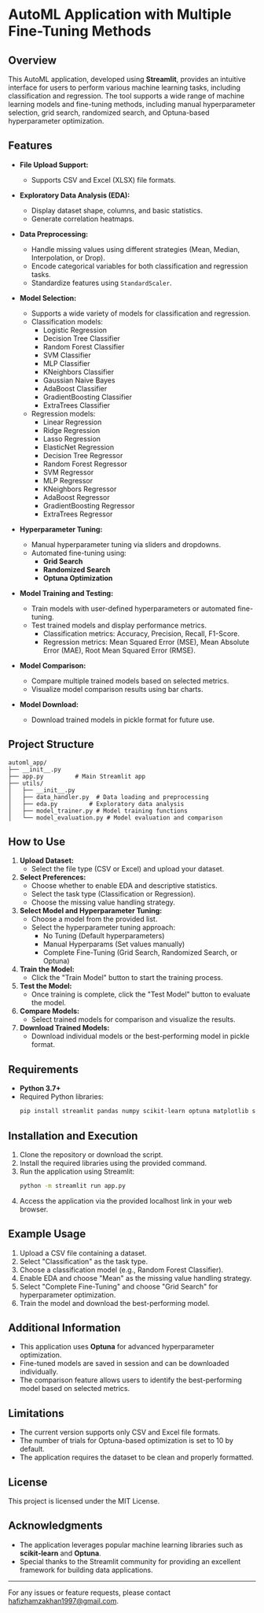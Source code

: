 # AutoML Application with Multiple Fine-Tuning Methods

## Overview

This AutoML application, developed using **Streamlit**, provides an intuitive interface for users to perform various machine learning tasks, including classification and regression. The tool supports a wide range of machine learning models and fine-tuning methods, including manual hyperparameter selection, grid search, randomized search, and Optuna-based hyperparameter optimization.

## Features

- **File Upload Support:**

  - Supports CSV and Excel (XLSX) file formats.

- **Exploratory Data Analysis (EDA):**

  - Display dataset shape, columns, and basic statistics.
  - Generate correlation heatmaps.

- **Data Preprocessing:**

  - Handle missing values using different strategies (Mean, Median, Interpolation, or Drop).
  - Encode categorical variables for both classification and regression tasks.
  - Standardize features using `StandardScaler`.

- **Model Selection:**

  - Supports a wide variety of models for classification and regression.
  - Classification models:
    - Logistic Regression
    - Decision Tree Classifier
    - Random Forest Classifier
    - SVM Classifier
    - MLP Classifier
    - KNeighbors Classifier
    - Gaussian Naive Bayes
    - AdaBoost Classifier
    - GradientBoosting Classifier
    - ExtraTrees Classifier
  - Regression models:
    - Linear Regression
    - Ridge Regression
    - Lasso Regression
    - ElasticNet Regression
    - Decision Tree Regressor
    - Random Forest Regressor
    - SVM Regressor
    - MLP Regressor
    - KNeighbors Regressor
    - AdaBoost Regressor
    - GradientBoosting Regressor
    - ExtraTrees Regressor

- **Hyperparameter Tuning:**

  - Manual hyperparameter tuning via sliders and dropdowns.
  - Automated fine-tuning using:
    - **Grid Search**
    - **Randomized Search**
    - **Optuna Optimization**

- **Model Training and Testing:**

  - Train models with user-defined hyperparameters or automated fine-tuning.
  - Test trained models and display performance metrics.
    - Classification metrics: Accuracy, Precision, Recall, F1-Score.
    - Regression metrics: Mean Squared Error (MSE), Mean Absolute Error (MAE), Root Mean Squared Error (RMSE).

- **Model Comparison:**

  - Compare multiple trained models based on selected metrics.
  - Visualize model comparison results using bar charts.

- **Model Download:**

  - Download trained models in pickle format for future use.

## Project Structure

```
automl_app/
├── __init__.py
├── app.py         # Main Streamlit app
├── utils/
│   ├── __init__.py
│   ├── data_handler.py  # Data loading and preprocessing
│   ├── eda.py         # Exploratory data analysis
│   ├── model_trainer.py # Model training functions
│   └── model_evaluation.py # Model evaluation and comparison
```

## How to Use

1. **Upload Dataset:**
   - Select the file type (CSV or Excel) and upload your dataset.
2. **Select Preferences:**
   - Choose whether to enable EDA and descriptive statistics.
   - Select the task type (Classification or Regression).
   - Choose the missing value handling strategy.
3. **Select Model and Hyperparameter Tuning:**
   - Choose a model from the provided list.
   - Select the hyperparameter tuning approach:
     - No Tuning (Default hyperparameters)
     - Manual Hyperparams (Set values manually)
     - Complete Fine-Tuning (Grid Search, Randomized Search, or Optuna)
4. **Train the Model:**
   - Click the "Train Model" button to start the training process.
5. **Test the Model:**
   - Once training is complete, click the "Test Model" button to evaluate the model.
6. **Compare Models:**
   - Select trained models for comparison and visualize the results.
7. **Download Trained Models:**
   - Download individual models or the best-performing model in pickle format.

## Requirements

- **Python 3.7+**
- Required Python libraries:
  ```bash
  pip install streamlit pandas numpy scikit-learn optuna matplotlib seaborn
  ```

## Installation and Execution

1. Clone the repository or download the script.
2. Install the required libraries using the provided command.
3. Run the application using Streamlit:
   ```bash
   python -m streamlit run app.py
   ```
4. Access the application via the provided localhost link in your web browser.

## Example Usage

1. Upload a CSV file containing a dataset.
2. Select "Classification" as the task type.
3. Choose a classification model (e.g., Random Forest Classifier).
4. Enable EDA and choose "Mean" as the missing value handling strategy.
5. Select "Complete Fine-Tuning" and choose "Grid Search" for hyperparameter optimization.
6. Train the model and download the best-performing model.

## Additional Information

- This application uses **Optuna** for advanced hyperparameter optimization.
- Fine-tuned models are saved in session and can be downloaded individually.
- The comparison feature allows users to identify the best-performing model based on selected metrics.

## Limitations

- The current version supports only CSV and Excel file formats.
- The number of trials for Optuna-based optimization is set to 10 by default.
- The application requires the dataset to be clean and properly formatted.

## License

This project is licensed under the MIT License.

## Acknowledgments

- The application leverages popular machine learning libraries such as **scikit-learn** and **Optuna**.
- Special thanks to the Streamlit community for providing an excellent framework for building data applications.

---

For any issues or feature requests, please contact hafizhamzakhan1997@gmail.com.

